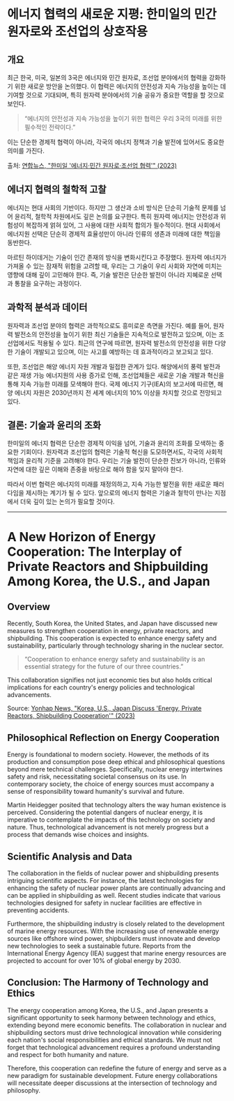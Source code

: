 # 에너지 협력의 새로운 지평: 한미일의 민간 원자로와 조선업의 상호작용

## 개요

최근 한국, 미국, 일본의 3국은 에너지와 민간 원자로, 조선업 분야에서의 협력을 강화하기 위한 새로운 방안을 논의했다. 이 협력은 에너지의 안전성과 지속 가능성을 높이는 데 기여할 것으로 기대되며, 특히 원자력 분야에서의 기술 공유가 중요한 역할을 할 것으로 보인다. <blockquote>“에너지의 안전성과 지속 가능성을 높이기 위한 협력은 우리 3국의 미래를 위한 필수적인 전략이다.”</blockquote> 이는 단순한 경제적 협력이 아니라, 각국의 에너지 정책과 기술 발전에 있어서도 중요한 의미를 가진다.

출처: [연합뉴스, "한미일 '에너지·민간 원자로·조선업 협력'" (2023)](https://www.yna.co.kr)

## 에너지 협력의 철학적 고찰

에너지는 현대 사회의 기반이다. 하지만 그 생산과 소비 방식은 단순히 기술적 문제를 넘어 윤리적, 철학적 차원에서도 깊은 논의를 요구한다. 특히 원자력 에너지는 안전성과 위험성이 복잡하게 얽혀 있어, 그 사용에 대한 사회적 합의가 필수적이다. 현대 사회에서 에너지원 선택은 단순히 경제적 효율성만이 아니라 인류의 생존과 미래에 대한 책임을 동반한다.

마르틴 하이데거는 기술이 인간 존재의 방식을 변화시킨다고 주장했다. 원자력 에너지가 가져올 수 있는 잠재적 위험을 고려할 때, 우리는 그 기술이 우리 사회와 자연에 미치는 영향에 대해 깊이 고민해야 한다. 즉, 기술 발전은 단순한 발전이 아니라 지혜로운 선택과 통찰을 요구하는 과정이다.

## 과학적 분석과 데이터

원자력과 조선업 분야의 협력은 과학적으로도 흥미로운 측면을 가진다. 예를 들어, 원자력 발전소의 안전성을 높이기 위한 최신 기술들은 지속적으로 발전하고 있으며, 이는 조선업에서도 적용될 수 있다. 최근의 연구에 따르면, 원자력 발전소의 안전성을 위한 다양한 기술이 개발되고 있으며, 이는 사고를 예방하는 데 효과적이라고 보고되고 있다.

또한, 조선업은 해양 에너지 자원 개발과 밀접한 관계가 있다. 해양에서의 풍력 발전과 같은 재생 가능 에너지원의 사용 증가로 인해, 조선업체들은 새로운 기술 개발과 혁신을 통해 지속 가능한 미래를 모색해야 한다. 국제 에너지 기구(IEA)의 보고서에 따르면, 해양 에너지 자원은 2030년까지 전 세계 에너지의 10% 이상을 차지할 것으로 전망되고 있다.

## 결론: 기술과 윤리의 조화

한미일의 에너지 협력은 단순한 경제적 이익을 넘어, 기술과 윤리의 조화를 모색하는 중요한 기회이다. 원자력과 조선업의 협력은 기술적 혁신을 도모하면서도, 각국의 사회적 책임과 윤리적 기준을 고려해야 한다. 우리는 기술 발전이 단순한 진보가 아니라, 인류와 자연에 대한 깊은 이해와 존중을 바탕으로 해야 함을 잊지 말아야 한다.

따라서 이번 협력은 에너지의 미래를 재정의하고, 지속 가능한 발전을 위한 새로운 패러다임을 제시하는 계기가 될 수 있다. 앞으로의 에너지 협력은 기술과 철학이 만나는 지점에서 더욱 깊이 있는 논의가 필요할 것이다.

---

# A New Horizon of Energy Cooperation: The Interplay of Private Reactors and Shipbuilding Among Korea, the U.S., and Japan

## Overview

Recently, South Korea, the United States, and Japan have discussed new measures to strengthen cooperation in energy, private reactors, and shipbuilding. This cooperation is expected to enhance energy safety and sustainability, particularly through technology sharing in the nuclear sector. <blockquote>“Cooperation to enhance energy safety and sustainability is an essential strategy for the future of our three countries.”</blockquote> This collaboration signifies not just economic ties but also holds critical implications for each country's energy policies and technological advancements.

Source: [Yonhap News, "Korea, U.S., Japan Discuss 'Energy, Private Reactors, Shipbuilding Cooperation'" (2023)](https://www.yna.co.kr)

## Philosophical Reflection on Energy Cooperation

Energy is foundational to modern society. However, the methods of its production and consumption pose deep ethical and philosophical questions beyond mere technical challenges. Specifically, nuclear energy intertwines safety and risk, necessitating societal consensus on its use. In contemporary society, the choice of energy sources must accompany a sense of responsibility toward humanity's survival and future.

Martin Heidegger posited that technology alters the way human existence is perceived. Considering the potential dangers of nuclear energy, it is imperative to contemplate the impacts of this technology on society and nature. Thus, technological advancement is not merely progress but a process that demands wise choices and insights.

## Scientific Analysis and Data

The collaboration in the fields of nuclear power and shipbuilding presents intriguing scientific aspects. For instance, the latest technologies for enhancing the safety of nuclear power plants are continually advancing and can be applied in shipbuilding as well. Recent studies indicate that various technologies designed for safety in nuclear facilities are effective in preventing accidents.

Furthermore, the shipbuilding industry is closely related to the development of marine energy resources. With the increasing use of renewable energy sources like offshore wind power, shipbuilders must innovate and develop new technologies to seek a sustainable future. Reports from the International Energy Agency (IEA) suggest that marine energy resources are projected to account for over 10% of global energy by 2030.

## Conclusion: The Harmony of Technology and Ethics

The energy cooperation among Korea, the U.S., and Japan presents a significant opportunity to seek harmony between technology and ethics, extending beyond mere economic benefits. The collaboration in nuclear and shipbuilding sectors must drive technological innovation while considering each nation's social responsibilities and ethical standards. We must not forget that technological advancement requires a profound understanding and respect for both humanity and nature.

Therefore, this cooperation can redefine the future of energy and serve as a new paradigm for sustainable development. Future energy collaborations will necessitate deeper discussions at the intersection of technology and philosophy.
